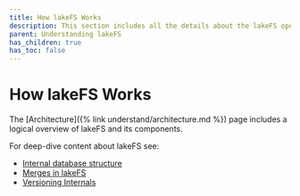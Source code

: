 ```yaml
---
title: How lakeFS Works
description: This section includes all the details about the lakeFS open source project. 
parent: Understanding lakeFS
has_children: true
has_toc: false
---
```


# How lakeFS Works

The [Architecture]({% link understand/architecture.md %}) page includes a logical overview of lakeFS and its components. 

For deep-dive content about lakeFS see: 

* [Internal database structure](./kv.md)
* [Merges in lakeFS](./merge.md)
* [Versioning Internals](./versioning-internals.md)
